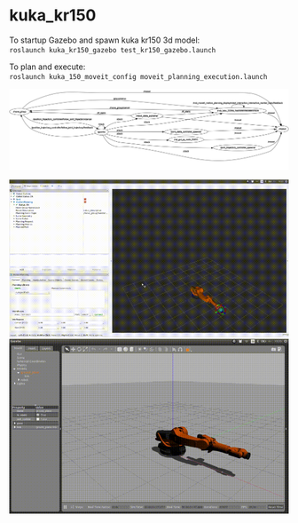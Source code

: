 # kuka_kr150
To startup Gazebo and spawn kuka kr150 3d model:  
`roslaunch kuka_kr150_gazebo test_kr150_gazebo.launch`

To plan and execute:  
`roslaunch kuka_150_moveit_config moveit_planning_execution.launch`

![rosgraph](rosgraph_2018-06-12.png)

![video](rviz_2018-06-12.gif)
![video](gazebo_2018-06-12.gif)